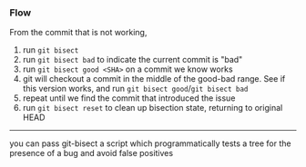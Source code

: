 
### Flow
From the commit that is not working,
1. run `git bisect`
2. run `git bisect bad` to indicate the current commit is "bad"
3. run `git bisect good <SHA>` on a commit we know works
4. git will checkout a commit in the middle of the good-bad range. See if this version works, and run `git bisect good`/`git bisect bad`
5. repeat until we find the commit that introduced the issue
6. run `git bisect reset` to clean up bisection state, returning to original HEAD

* * *

you can pass git-bisect a script which programmatically tests a tree for the presence of a bug and avoid false positives